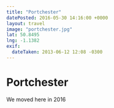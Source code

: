 ```yaml
---
title: "Portchester"
datePosted: 2016-05-30 14:16:00 +0000
layout: travel
image: "portchester.jpg"
lat: 50.8495
lng: -1.1382
exif:
  dateTaken: 2013-06-12 12:08 -0300
---
```

# Portchester

We moved here in 2016
